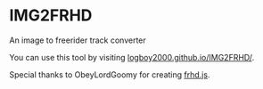# IMG2FRHD
An image to freerider track converter

You can use this tool by visiting [logboy2000.github.io/IMG2FRHD/](https://logboy2000.github.io/IMG2FRHD/).

Special thanks to ObeyLordGoomy for creating [frhd.js](https://github.com/ObeyLordGoomy/frhd.js/tree/master).

